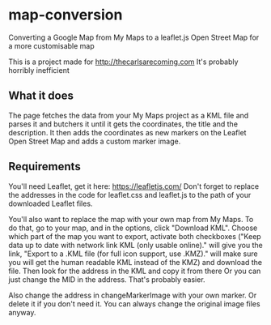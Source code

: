 # map-conversion
Converting a Google Map from My Maps to a leaflet.js Open Street Map for a more customisable map

This is a project made for http://thecarlsarecoming.com
It's probably horribly inefficient

## What it does
The page fetches the data from your My Maps project as a KML file and parses it and butchers it until it gets the coordinates, the title and the description. It then adds the coordinates as new markers on the Leaflet Open Street Map and adds a custom marker image.

## Requirements
You'll need Leaflet, get it here: https://leafletjs.com/
Don't forget to replace the addresses in the code for leaflet.css and leaflet.js to the path of your downloaded Leaflet files.

You'll also want to replace the map with your own map from My Maps. To do that, go to your map, and in the options, click "Download KML". Choose which part of the map you want to export, activate both checkboxes ("Keep data up to date with network link KML (only usable online)." will give you the link, "Export to a .KML file (for full icon support, use .KMZ)." will make sure you will get the human readable KML instead of the KMZ) and download the file. Then look for the address in the KML and copy it from there
Or you can just change the MID in the address. That's probably easier.

Also change the address in changeMarkerImage with your own marker. Or delete it if you don't need it. You can always change the original image files anyway.
